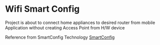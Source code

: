 # Wifi Smart Config
Project is about to connect home appliances to desired router from mobile Application without creating Access Point from H/W device

Reference from SmartConfig Technology
[SmartConfig](https://docs.espressif.com/projects/esp-idf/en/latest/esp32/api-reference/network/esp_smartconfig.html)